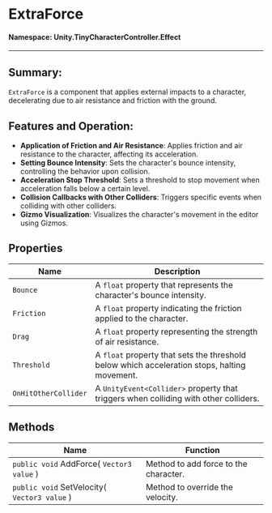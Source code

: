 ﻿# ExtraForce

#### **Namespace**: Unity.TinyCharacterController.Effect
---

## Summary:
`ExtraForce` is a component that applies external impacts to a character, decelerating due to air resistance and friction with the ground.

## Features and Operation:
- **Application of Friction and Air Resistance**: Applies friction and air resistance to the character, affecting its acceleration.
- **Setting Bounce Intensity**: Sets the character's bounce intensity, controlling the behavior upon collision.
- **Acceleration Stop Threshold**: Sets a threshold to stop movement when acceleration falls below a certain level.
- **Collision Callbacks with Other Colliders**: Triggers specific events when colliding with other colliders.
- **Gizmo Visualization**: Visualizes the character's movement in the editor using Gizmos.

## Properties
| Name | Description |
|------------------|------|
| `Bounce` | A `float` property that represents the character's bounce intensity. |
| `Friction` | A `float` property indicating the friction applied to the character. |
| `Drag` | A `float` property representing the strength of air resistance. |
| `Threshold` | A `float` property that sets the threshold below which acceleration stops, halting movement. |
| `OnHitOtherCollider` | A `UnityEvent<Collider>` property that triggers when colliding with other colliders. |

## Methods
| Name | Function |
|------------------|------|
|  ``public void`` AddForce( ``Vector3 value`` )  | Method to add force to the character. |
|  ``public void`` SetVelocity( ``Vector3 value`` )  | Method to override the velocity. |

